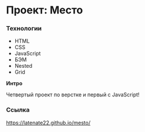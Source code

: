 # Проект: Место

### Технологии

* HTML
* CSS
* JavaScript
* БЭМ
* Nested 
* Grid

**Интро**

Четвертый проект по верстке и первый с JavaScript!

### Ссылка

https://latenate22.github.io/mesto/
